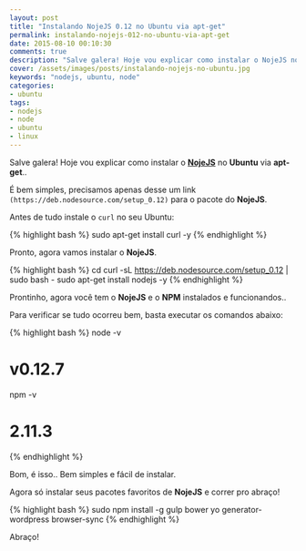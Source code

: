 ```yaml
---
layout: post
title: "Instalando NojeJS 0.12 no Ubuntu via apt-get"
permalink: instalando-nojejs-012-no-ubuntu-via-apt-get
date: 2015-08-10 00:10:30
comments: true
description: "Salve galera! Hoje vou explicar como instalar o NojeJS no Ubuntu via apt-get"
cover: /assets/images/posts/instalando-nojejs-no-ubuntu.jpg
keywords: "nodejs, ubuntu, node"
categories:
- ubuntu
tags:
- nodejs
- node
- ubuntu
- linux
---
```


Salve galera! Hoje vou explicar como instalar o **[NojeJS](https://nodejs.org/)** no **Ubuntu** via **apt-get**..

É bem simples, precisamos apenas desse um link `(https://deb.nodesource.com/setup_0.12)` para o pacote do **NojeJS**.

Antes de tudo instale o `curl` no seu Ubuntu:

{% highlight bash %}
sudo apt-get install curl -y
{% endhighlight %}

Pronto, agora vamos instalar o **NojeJS**.

{% highlight bash %}
cd
curl -sL https://deb.nodesource.com/setup_0.12 | sudo bash -
sudo apt-get install nodejs -y
{% endhighlight %}

Prontinho, agora você tem o **NojeJS** e o **NPM** instalados e funcionandos..

Para verificar se tudo ocorreu bem, basta executar os comandos abaixo:

{% highlight bash %}
node -v
# v0.12.7
npm -v
# 2.11.3
{% endhighlight %}

Bom, é isso.. Bem simples e fácil de instalar.

Agora só instalar seus pacotes favoritos de **NojeJS** e correr pro abraço!


{% highlight bash %}
sudo npm install -g gulp bower yo generator-wordpress browser-sync
{% endhighlight %}

Abraço!
